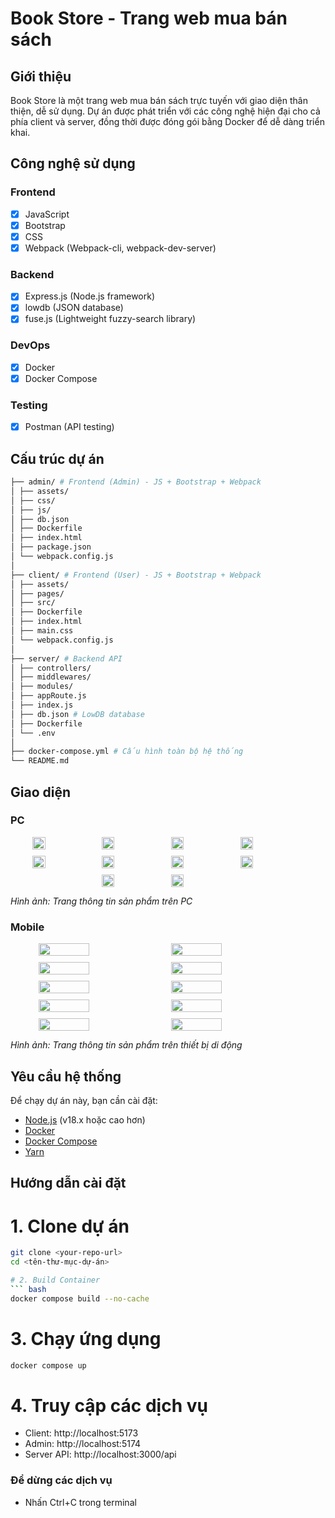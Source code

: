 # Book Store - Trang web mua bán sách

## Giới thiệu

Book Store là một trang web mua bán sách trực tuyến với giao diện thân thiện, dễ sử dụng. Dự án được phát triển với các công nghệ hiện đại cho cả phía client và server, đồng thời được đóng gói bằng Docker để dễ dàng triển khai.

## Công nghệ sử dụng

### Frontend

- [x] JavaScript
- [x] Bootstrap
- [x] CSS
- [x] Webpack (Webpack-cli, webpack-dev-server)

### Backend

- [x] Express.js (Node.js framework)
- [x] lowdb (JSON database)
- [x] fuse.js (Lightweight fuzzy-search library)

### DevOps

- [x] Docker
- [x] Docker Compose

### Testing

- [x] Postman (API testing)

## Cấu trúc dự án

```bash
├── admin/ # Frontend (Admin) - JS + Bootstrap + Webpack
│ ├── assets/
│ ├── css/
│ ├── js/
│ ├── db.json
│ ├── Dockerfile
│ ├── index.html
│ ├── package.json
│ └── webpack.config.js
│
├── client/ # Frontend (User) - JS + Bootstrap + Webpack
│ ├── assets/
│ ├── pages/
│ ├── src/
│ ├── Dockerfile
│ ├── index.html
│ ├── main.css
│ └── webpack.config.js
│
├── server/ # Backend API
│ ├── controllers/
│ ├── middlewares/
│ ├── modules/
│ ├── appRoute.js
│ ├── index.js
│ ├── db.json # LowDB database
│ ├── Dockerfile
│ └── .env
│
├── docker-compose.yml # Cấu hình toàn bộ hệ thống
└── README.md
```

## Giao diện

### PC

<div style="display: flex; flex-wrap: wrap; gap: 10px; justify-content: center;">
    <img src="./pages/pc/AboutUs.png" width="20%" />
    <img src="./pages/pc/Auth.png" width="20%" />
    <img src="./pages/pc/Blog-Body.png" width="20%" />
    <img src="./pages/pc/Cart-Empty.png" width="20%" />
    <img src="./pages/pc/Cart.png" width="20%" />
    <img src="./pages/pc/Checkout-Empty.png" width="20%" />
    <img src="./pages/pc/Checkout.png" width="20%" />
    <img src="./pages/pc/Home-Bars.png" width="20%" />
    <img src="./pages/pc/Home.png" width="20%" />
    <img src="./pages/pc/Wishlist-Empty.png" width="20%" />
</div>

_Hình ảnh: Trang thông tin sản phẩm trên PC_

### Mobile

<div style="display: flex; flex-wrap: wrap; gap: 10px; justify-content: center;">
    <img src="./pages/mobile/AboutUs.png" width="40%" />
    <img src="./pages/mobile/Auth.png" width="40%" />
    <img src="./pages/mobile/Blog-Body.png" width="40%" />
    <img src="./pages/mobile/Cart-Empty.png" width="40%" />
    <img src="./pages/mobile/Cart.png" width="40%" />
    <img src="./pages/mobile/Checkout-Empty.png" width="40%" />
    <img src="./pages/mobile/Checkout.png" width="40%" />
    <img src="./pages/mobile/Home-Bars.png" width="40%" />
    <img src="./pages/mobile/Home.png" width="40%" />
    <img src="./pages/mobile/Wishlist-Empty.png" width="40%" />
</div>

_Hình ảnh: Trang thông tin sản phẩm trên thiết bị di động_

## Yêu cầu hệ thống

Để chạy dự án này, bạn cần cài đặt:

- [Node.js](https://nodejs.org/) (v18.x hoặc cao hơn)
- [Docker](https://www.docker.com/get-started)
- [Docker Compose](https://docs.docker.com/compose/install/)
- [Yarn](https://yarnpkg.com/getting-started/install)

## Hướng dẫn cài đặt

# 1. Clone dự án

````bash
git clone <your-repo-url>
cd <tên-thư-mục-dự-án>

# 2. Build Container
``` bash
docker compose build --no-cache
````

# 3. Chạy ứng dụng

```bash
docker compose up
```

# 4. Truy cập các dịch vụ

- Client: http://localhost:5173
- Admin: http://localhost:5174
- Server API: http://localhost:3000/api

### Để dừng các dịch vụ

- Nhấn Ctrl+C trong terminal
